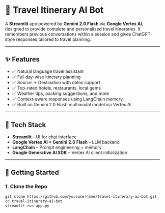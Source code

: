 # 🧳 Travel Itinerary AI Bot

A **Streamlit** app powered by **Gemini 2.0 Flash** via **Google Vertex AI**, designed to provide complete and personalized travel itineraries. It remembers previous conversations within a session and gives ChatGPT-style responses tailored to travel planning.

---

## ✨ Features

- ✅ Natural language travel assistant
- ✅ Full day-wise itinerary planning
- ✅ Source → Destination with dates support
- ✅ Top-rated hotels, restaurants, local gems
- ✅ Weather tips, packing suggestions, and more
- ✅ Context-aware responses using LangChain memory
- ✅ Built on Gemini 2.0 Flash multimodal model via Vertex AI

---

## 🧠 Tech Stack

- **Streamlit** – UI for chat interface
- **Google Vertex AI + Gemini 2.0 Flash** – LLM backend
- **LangChain** – Prompt engineering + memory
- **Google Generative AI SDK** – Vertex AI client initialization

---

## 🚀 Getting Started

### 1. Clone the Repo

```bash
git clone https://github.com/yourusername/travel-itinerary-ai-bot.git
cd travel-itinerary-ai-bot
streamlit run app.py
